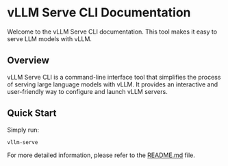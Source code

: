 # vLLM Serve CLI Documentation

Welcome to the vLLM Serve CLI documentation. This tool makes it easy to serve LLM models with vLLM.

## Overview

vLLM Serve CLI is a command-line interface tool that simplifies the process of serving large language models with vLLM. It provides an interactive and user-friendly way to configure and launch vLLM servers.

## Quick Start

Simply run:

```bash
vllm-serve
```

For more detailed information, please refer to the [README.md](https://github.com/nikocevicstefan/vllm-serve-cli/blob/main/README.md) file. 